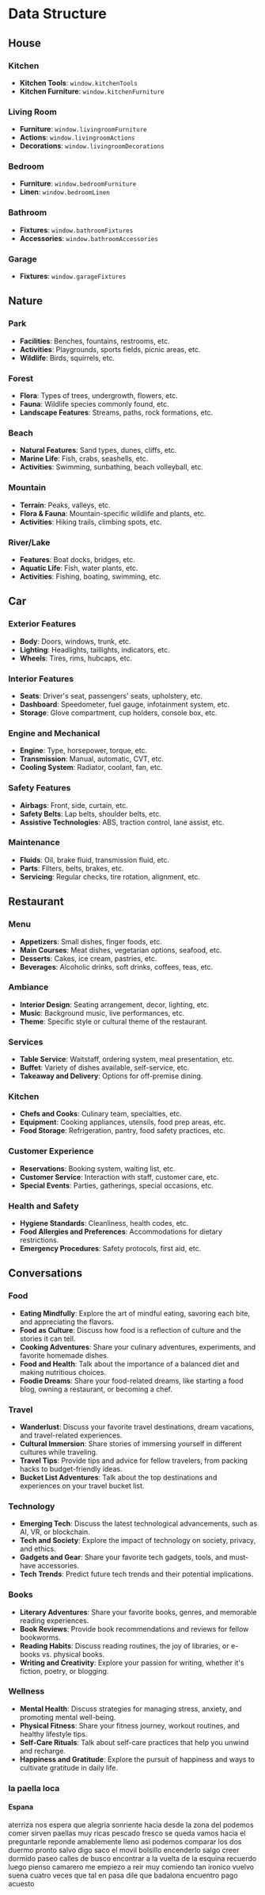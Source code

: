 # Data Structure

## House

### Kitchen
- **Kitchen Tools**: `window.kitchenTools`
- **Kitchen Furniture**: `window.kitchenFurniture`

### Living Room
- **Furniture**: `window.livingroomFurniture`
- **Actions**: `window.livingroomActions`
- **Decorations**: `window.livingroomDecorations`

### Bedroom
- **Furniture**: `window.bedroomFurniture`
- **Linen**: `window.bedroomLinen`

### Bathroom
- **Fixtures**: `window.bathroomFixtures`
- **Accessories**: `window.bathroomAccessories`

### Garage
- **Fixtures**: `window.garageFixtures`

## Nature

### Park
- **Facilities**: Benches, fountains, restrooms, etc.
- **Activities**: Playgrounds, sports fields, picnic areas, etc.
- **Wildlife**: Birds, squirrels, etc.

### Forest
- **Flora**: Types of trees, undergrowth, flowers, etc.
- **Fauna**: Wildlife species commonly found, etc.
- **Landscape Features**: Streams, paths, rock formations, etc.

### Beach
- **Natural Features**: Sand types, dunes, cliffs, etc.
- **Marine Life**: Fish, crabs, seashells, etc.
- **Activities**: Swimming, sunbathing, beach volleyball, etc.

### Mountain
- **Terrain**: Peaks, valleys, etc.
- **Flora & Fauna**: Mountain-specific wildlife and plants, etc.
- **Activities**: Hiking trails, climbing spots, etc.

### River/Lake
- **Features**: Boat docks, bridges, etc.
- **Aquatic Life**: Fish, water plants, etc.
- **Activities**: Fishing, boating, swimming, etc.

## Car

### Exterior Features
- **Body**: Doors, windows, trunk, etc.
- **Lighting**: Headlights, taillights, indicators, etc.
- **Wheels**: Tires, rims, hubcaps, etc.

### Interior Features
- **Seats**: Driver's seat, passengers' seats, upholstery, etc.
- **Dashboard**: Speedometer, fuel gauge, infotainment system, etc.
- **Storage**: Glove compartment, cup holders, console box, etc.

### Engine and Mechanical
- **Engine**: Type, horsepower, torque, etc.
- **Transmission**: Manual, automatic, CVT, etc.
- **Cooling System**: Radiator, coolant, fan, etc.

### Safety Features
- **Airbags**: Front, side, curtain, etc.
- **Safety Belts**: Lap belts, shoulder belts, etc.
- **Assistive Technologies**: ABS, traction control, lane assist, etc.

### Maintenance
- **Fluids**: Oil, brake fluid, transmission fluid, etc.
- **Parts**: Filters, belts, brakes, etc.
- **Servicing**: Regular checks, tire rotation, alignment, etc.

## Restaurant

### Menu
- **Appetizers**: Small dishes, finger foods, etc.
- **Main Courses**: Meat dishes, vegetarian options, seafood, etc.
- **Desserts**: Cakes, ice cream, pastries, etc.
- **Beverages**: Alcoholic drinks, soft drinks, coffees, teas, etc.

### Ambiance
- **Interior Design**: Seating arrangement, decor, lighting, etc.
- **Music**: Background music, live performances, etc.
- **Theme**: Specific style or cultural theme of the restaurant.

### Services
- **Table Service**: Waitstaff, ordering system, meal presentation, etc.
- **Buffet**: Variety of dishes available, self-service, etc.
- **Takeaway and Delivery**: Options for off-premise dining.

### Kitchen
- **Chefs and Cooks**: Culinary team, specialties, etc.
- **Equipment**: Cooking appliances, utensils, food prep areas, etc.
- **Food Storage**: Refrigeration, pantry, food safety practices, etc.

### Customer Experience
- **Reservations**: Booking system, waiting list, etc.
- **Customer Service**: Interaction with staff, customer care, etc.
- **Special Events**: Parties, gatherings, special occasions, etc.

### Health and Safety
- **Hygiene Standards**: Cleanliness, health codes, etc.
- **Food Allergies and Preferences**: Accommodations for dietary restrictions.
- **Emergency Procedures**: Safety protocols, first aid, etc.

## Conversations

### Food
- **Eating Mindfully**: Explore the art of mindful eating, savoring each bite, and appreciating the flavors.
- **Food as Culture**: Discuss how food is a reflection of culture and the stories it can tell.
- **Cooking Adventures**: Share your culinary adventures, experiments, and favorite homemade dishes.
- **Food and Health**: Talk about the importance of a balanced diet and making nutritious choices.
- **Foodie Dreams**: Share your food-related dreams, like starting a food blog, owning a restaurant, or becoming a chef.

### Travel
- **Wanderlust**: Discuss your favorite travel destinations, dream vacations, and travel-related experiences.
- **Cultural Immersion**: Share stories of immersing yourself in different cultures while traveling.
- **Travel Tips**: Provide tips and advice for fellow travelers, from packing hacks to budget-friendly ideas.
- **Bucket List Adventures**: Talk about the top destinations and experiences on your travel bucket list.

### Technology
- **Emerging Tech**: Discuss the latest technological advancements, such as AI, VR, or blockchain.
- **Tech and Society**: Explore the impact of technology on society, privacy, and ethics.
- **Gadgets and Gear**: Share your favorite tech gadgets, tools, and must-have accessories.
- **Tech Trends**: Predict future tech trends and their potential implications.

### Books
- **Literary Adventures**: Share your favorite books, genres, and memorable reading experiences.
- **Book Reviews**: Provide book recommendations and reviews for fellow bookworms.
- **Reading Habits**: Discuss reading routines, the joy of libraries, or e-books vs. physical books.
- **Writing and Creativity**: Explore your passion for writing, whether it's fiction, poetry, or blogging.

### Wellness
- **Mental Health**: Discuss strategies for managing stress, anxiety, and promoting mental well-being.
- **Physical Fitness**: Share your fitness journey, workout routines, and healthy lifestyle tips.
- **Self-Care Rituals**: Talk about self-care practices that help you unwind and recharge.
- **Happiness and Gratitude**: Explore the pursuit of happiness and ways to cultivate gratitude in daily life.

### la paella loca

#### Espana

aterriza
nos espera
que alegria
sonriente
hacia
desde
la zona del
podemos comer
sirven paellas muy ricas
pescado fresco
se queda
vamos hacia el
preguntarle
reponde amablemente
lleno
asi podemos comparar los dos
duermo pronto
salvo
digo
saco el movil
bolsillo
encenderlo
salgo
creer
dormido
paseo
calles de
busco
encontrar
a la vuelta de la esquina
recuerdo
luego pienso
camarero
me empiezo
a reir muy
comiendo
tan ironico
vuelvo
suena cuatro veces
que tal en
pasa
dile que
badalona
encuentro
pago
acuesto
